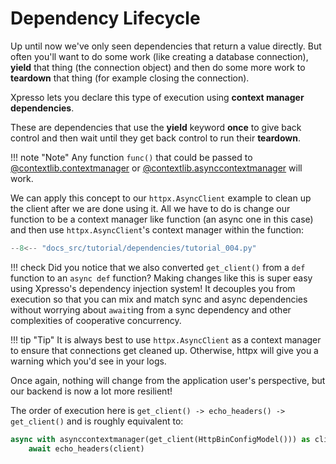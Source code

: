 # Dependency Lifecycle

Up until now we've only seen dependencies that return a value directly.
But often you'll want to do some work (like creating a database connection), **yield** that thing (the connection object) and then do some more work to **teardown** that thing (for example closing the connection).

Xpresso lets you declare this type of execution using **context manager dependencies**.

These are dependencies that use the **yield** keyword **once** to give back control and then wait until they get back control to run their **teardown**.

!!! note "Note"
    Any function `func()` that could be passed to [@contextlib.contextmanager] or [@contextlib.asynccontextmanager] will work.

We can apply this concept to our `httpx.AsyncClient` example to clean up the client after we are done using it.
All we have to do is change our function to be a context manager like function (an async one in this case) and then use `httpx.AsyncClient`'s context manager within the function:

```python hl_lines="22-26"
--8<-- "docs_src/tutorial/dependencies/tutorial_004.py"
```

!!! check
    Did you notice that we also converted `get_client()` from a `def` function to an `async def` function?
    Making changes like this is super easy using Xpresso's dependency injection system!
    It decouples you from execution so that you can mix and match sync and async dependencies without worrying about `await`ing from a sync dependency and other complexities of cooperative concurrency.

!!! tip "Tip"
    It is always best to use `httpx.AsyncClient` as a context manager to ensure that connections get cleaned up.
    Otherwise, httpx will give you a warning which you'd see in your logs.

Once again, nothing will change from the application user's perspective, but our backend is now a lot more resilient!

The order of execution here is `get_client() -> echo_headers() -> get_client()` and is roughly equivalent to:

```python
async with asynccontextmanager(get_client(HttpBinConfigModel())) as client:
    await echo_headers(client)
```

[@contextlib.contextmanager]: https://docs.python.org/3/library/contextlib.html#contextlib.contextmanager
[@contextlib.asynccontextmanager]: https://docs.python.org/3/library/contextlib.html#contextlib.asynccontextmanager
